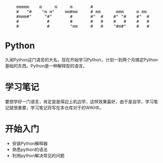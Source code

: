 <pre align=center>

 mmmmm    m     m     m       #                      
#   "#    "m m"    mm#mm     # mm      mmm     m mm
 #mmm#"     "#"       #       #"  #    #" "#    #"  #
 #           #        #       #   #    #   #    #   #
 #           #        "mm     #   #    "#m#"    #   #
</pre>

# Python
久闻Python这门语言的大名，现在开始学习Python，计划一到两个月搞定Python基础的东西。Python是一种解释型的语言。

# 学习笔记
要想学好一门语言，肯定是是得边上机边学，这样效果最好，由于是自学，学习笔记就很重要，学习笔记将写在本仓库对于的WIKI中。

# 开始入门

- 安装Python解释器
- 熟悉python的语法
- 利用python解决常见的问题
